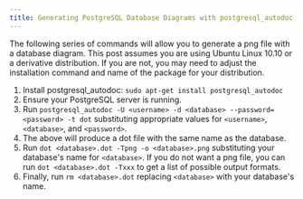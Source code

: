 ```yaml
---
title: Generating PostgreSQL Database Diagrams with postgresql_autodoc
---
```

The following series of commands will allow you to generate a png file with a database diagram. This post assumes you are using Ubuntu Linux 10.10 or a derivative distribution. If you are not, you may need to adjust the installation command and name of the package for your distribution.

1. Install postgresql_autodoc: `sudo apt-get install postgresql_autodoc`
2. Ensure your PostgreSQL server is running.
3. Run `postgresql_autodoc -U <username> -d <database> --password=<password> -t dot` substituting appropriate values for `<username>`, `<database>`, and `<password>`.
4. The above will produce a dot file with the same name as the database.
5. Run `dot <database>.dot -Tpng -o <database>.png` substituting your database's name for `<database>`. If you do not want a png file, you can run `dot <database>.dot -Txxx` to get a list of possible output formats.
6. Finally, run `rm <database>.dot` replacing `<database>` with your database's name.
